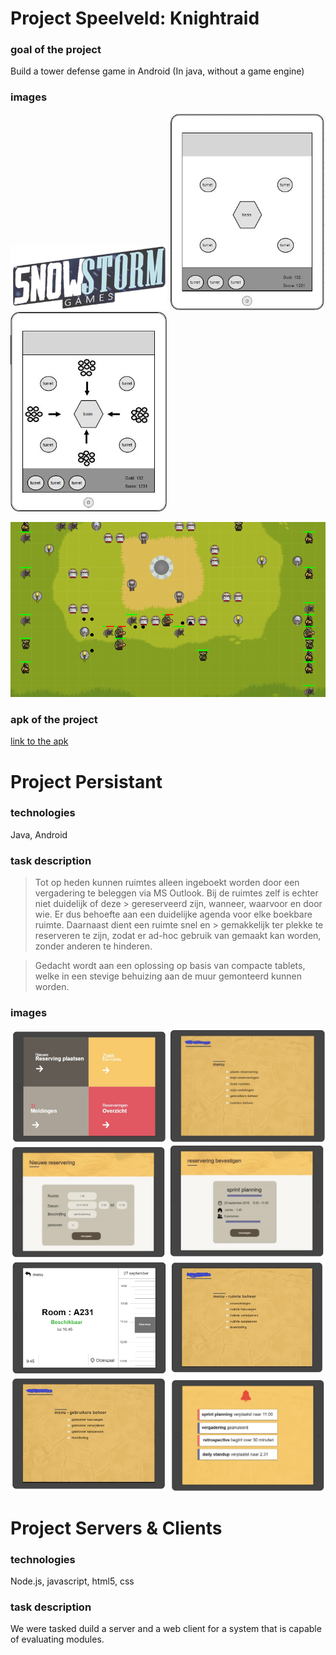 # Project Speelveld: Knightraid
### goal of the project

Build a tower defense game in Android (In java, without a game engine)

### images
<p float="left">
  <img src="/project_speelveld/images/projectlogo.png" width="250" /
<p float="left">
  <img src="/project_speelveld/images/ontwerp1.JPG" width="250" />
  <img src="/project_speelveld/images/ontwerp2.JPG" width="250" />
</p>

![screenshot from the final project](project_speelveld/images/demo.png?raw=true "Title")

### apk of the project
[link to the apk](project_speelveld/KnightRaid%20(1).apk)


# Project Persistant

### technologies

Java, Android

### task description

> Tot op heden kunnen ruimtes alleen ingeboekt worden door een vergadering te beleggen via MS Outlook. Bij de ruimtes zelf is echter niet duidelijk of deze            > gereserveerd zijn, wanneer, waarvoor en door wie. Er dus behoefte aan een duidelijke agenda voor elke boekbare ruimte. Daarnaast dient een ruimte snel en          > gemakkelijk ter plekke te reserveren te zijn, zodat er ad-hoc gebruik van gemaakt kan worden, zonder anderen te hinderen.

> Gedacht wordt aan een oplossing op basis van compacte tablets, welke in een stevige behuizing aan de muur
> gemonteerd kunnen worden. 

### images
<p float="left">
  <img src="/project_persistant/images/room_finder_mockup8.jpg" width="250" />
 <img src="/project_persistant/images/room_finder_mockup7.jpg" width="250" />
	 <img src="/project_persistant/images/room_finder_mockup6.jpg" width="250" />
	 <img src="/project_persistant/images/room_finder_mockup5.jpg" width="250" />
	 <img src="/project_persistant/images/room_finder_mockup4.jpg" width="250" />
	 <img src="/project_persistant/images/room_finder_mockup3.jpg" width="250" />
	 <img src="/project_persistant/images/room_finder_mockup_2.jpg" width="250" />
	 <img src="/project_persistant/images/room_finder_mockup1.jpg" width="250" />
</p>

# Project Servers & Clients

### technologies

Node.js, javascript, html5, css

### task description

We were tasked duild a server and a web client for a system that is capable of evaluating modules. 
